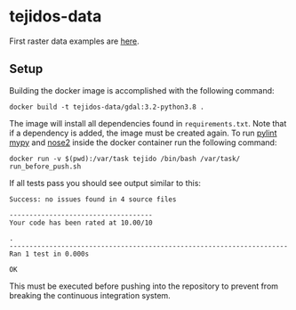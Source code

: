 # tejidos-data

First raster data examples are [here](https://www.dropbox.com/sh/fommmsz3g9fekyz/AAD0FNGvz6_T3KoyNLeLQwAKa?dl=0). 


## Setup

Building the docker image is accomplished with the following command:

```
docker build -t tejidos-data/gdal:3.2-python3.8 .
```

The image will install all dependencies found in `requirements.txt`. Note that if a dependency is added, the image must be created again. To run [pylint](https://pypi.org/project/pylint/) [mypy](http://mypy-lang.org/) and [nose2](https://docs.nose2.io/en/latest/) inside the docker container run the following command:

```
docker run -v $(pwd):/var/task tejido /bin/bash /var/task/ run_before_push.sh
```
If all tests pass you should see output similar to this:

```
Success: no issues found in 4 source files

------------------------------------
Your code has been rated at 10.00/10

.
----------------------------------------------------------------------
Ran 1 test in 0.000s

OK
```

This must be executed before pushing into the repository to prevent from breaking the continuous integration system.

